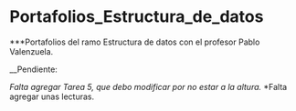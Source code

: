 # Portafolios_Estructura_de_datos
***Portafolios del ramo Estructura de datos con el profesor Pablo Valenzuela.

__Pendiente:

*Falta agregar Tarea 5, que debo modificar por no estar a la altura.*
*Falta agregar unas lecturas.
